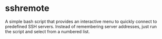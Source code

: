 # sshremote
A simple bash script that provides an interactive menu to quickly connect to predefined SSH servers. Instead of remembering server addresses, just run the script and select from a numbered list. 
